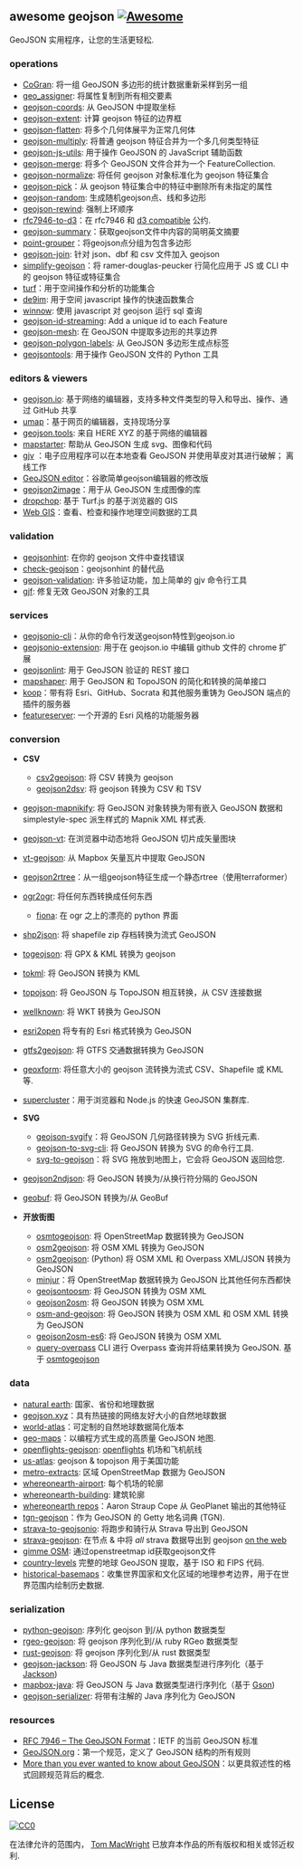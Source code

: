 <div class="github-widget" data-repo="tmcw/awesome-geojson"></div>

## awesome geojson [![Awesome](https://cdn.rawgit.com/sindresorhus/awesome/d7305f38d29fed78fa85652e3a63e154dd8e8829/media/badge.svg)](https://github.com/sindresorhus/awesome)

GeoJSON 实用程序，让您的生活更轻松.

### operations

* [CoGran](https://github.com/berlinermorgenpost/cogran): 将一组 GeoJSON 多边形的统计数据重新采样到另一组
* [geo_assigner](https://github.com/stadt-karlsruhe/geo_assigner): 将属性复制到所有相交要素
* [geojson-coords](https://github.com/mapbox/geojson-coords): 从 GeoJSON 中提取坐标
* [geojson-extent](https://www.npmjs.com/package/geojson-extent): 计​​算 geojson 特征的边界框
* [geojson-flatten](https://github.com/tmcw/geojson-flatten): 将多个几何体展平为正常几何体
* [geojson-multiply](https://github.com/haoliangyu/geojson-multiply): 将普通 geojson 特征合并为一个多几何类型特征
* [geojson-js-utils](https://github.com/maxogden/geojson-js-utils): 用于操作 GeoJSON 的 JavaScript 辅助函数
* [geojson-merge](https://github.com/mapbox/geojson-merge): 将多个 GeoJSON 文件合并为一个 FeatureCollection.
* [geojson-normalize](https://github.com/mapbox/geojson-normalize): 将任何 geojson 对象标准化为 geojson 特征集合
* [geojson-pick](https://www.npmjs.com/package/geojson-pick)：从 geojson 特征集合中的特征中删除所有未指定的属性
* [geojson-random](https://github.com/tmcw/geojson-random): 生成随机geojson点、线和多边形
* [geojson-rewind](https://github.com/mapbox/geojson-rewind): 强制上环顺序
* [rfc7946-to-d3](https://github.com/tyrasd/rfc7946-to-d3)：在 rfc7946 和 [d3 compatible](https://github.com/d3/d3-geo#d3-geo) 公约.
* [geojson-summary](https://github.com/mapbox/geojson-summary)：获取geojson文件中内容的简明英文摘要
* [point-grouper](https://github.com/substack/point-grouper)：将geojson点分组为包含多边形
* [geojson-join](https://github.com/tmcw/geojson-join): 针对 json、dbf 和 csv 文件加入 geojson
* [simplify-geojson](https://github.com/maxogden/simplify-geojson)：将 ramer-douglas-peucker 行简化应用于 JS 或 CLI 中的 geojson 特征或特征集合
* [turf](https://github.com/Turfjs/turf)：用于空间操作和分析的功能集合
* [de9im](https://github.com/dpmcmlxxvi/de9im): 用于空间 javascript 操作的快速函数集合
* [winnow](https://github.com/dmfenton/winnow): 使用 javascript 对 geojson 运行 sql 查询
* [geojson-id-streaming](https://github.com/andrewharvey/geojson-id-streaming): Add a unique id to each Feature
* [geojson-mesh](https://github.com/andrewharvey/geojson-mesh): 在 GeoJSON 中提取多边形的共享边界
* [geojson-polygon-labels](https://github.com/andrewharvey/geojson-polygon-labels): 从 GeoJSON 多边形生成点标签
* [geojsontools](https://github.com/micolous/geojsontools): 用于操作 GeoJSON 文件的 Python 工具


### editors & viewers

* [geojson.io](http://geojson.io/): 基于网络的编辑器，支持多种文件类型的导入和导出、操作、通过 GitHub 共享
* [umap](http://umap.openstreetmap.fr/en/)：基于网页的编辑器，支持现场分享
* [geojson.tools](http://geojson.tools/): 来自 HERE XYZ 的基于网络的编辑器
* [mapstarter](http://mapstarter.com/): 帮助从 GeoJSON 生成 svg、图像和代码
* [gjv](https://github.com/anandthakker/gjv) ：电子应用程序可以在本地查看 GeoJSON 并使用草皮对其进行破解； 离线工作
* [GeoJSON editor](https://tomscholz.github.io/geojson-editor/)：谷歌简单geojson编辑器的修改版
* [geojson2image](https://github.com/brycejohnston/geojson2image)：用于从 GeoJSON 生成图像的库
* [dropchop](http://dropchop.io/): 基于 Turf.js 的基于浏览器的 GIS
* [Web GIS](https://drewweth.github.io/geodebugger)：查看、检查和操作地理空间数据的工具

### validation

* [geojsonhint](https://github.com/mapbox/geojsonhint): 在你的 geojson 文件中查找错误
* [check-geojson](https://github.com/placemark/check-geojson)：geojsonhint 的替代品
* [geojson-validation](https://www.npmjs.com/package/geojson-validation): 许多验证功能，加上简单的 gjv 命令行工具
* [gjf](https://github.com/yazeed44/gjf): 修复无效 GeoJSON 对象的工具


### services

* [geojsonio-cli](https://github.com/mapbox/geojsonio-cli)：从你的命令行发送geojson特性到geojson.io
* [geojsonio-extension](https://github.com/mapbox/geojsonio-extension): 用于在 geojson.io 中编辑 github 文件的 chrome 扩展
* [geojsonlint](http://geojsonlint.com/): 用于 GeoJSON 验证的 REST 接口
* [mapshaper](http://mapshaper.org/): 用于 GeoJSON 和 TopoJSON 的简化和转换的简单接口
* [koop](https://koopjs.github.io)：带有将 Esri、GitHub、Socrata 和其他服务重铸为 GeoJSON 端点的插件的服务器
* [featureserver](https://github.com/featureserver/featureserver): 一个开源的 Esri 风格的功能服务器

### conversion

* **CSV**
  * [csv2geojson](https://github.com/mapbox/csv2geojson): 将 CSV 转换为 geojson
  * [geojson2dsv](https://github.com/tmcw/geojson2dsv): 将 geojson 转换为 CSV 和 TSV
* [geojson-mapnikify](https://github.com/mapbox/geojson-mapnikify): 将 GeoJSON 对象转换为带有嵌入 GeoJSON 数据和 simplestyle-spec 派生样式的 Mapnik XML 样式表.
* [geojson-vt](https://github.com/mapbox/geojson-vt): 在浏览器中动态地将 GeoJSON 切片成矢量图块
* [vt-geojson](https://github.com/developmentseed/vt-geojson): 从 Mapbox 矢量瓦片中提取 GeoJSON
* [geojson2rtree](https://github.com/maxogden/geojson2rtree)：从一组geojson特征生成一个静态rtree（使用terraformer）
* [ogr2ogr](http://www.gdal.org/ogr2ogr.html): 将任何东西转换成任何东西
  * [fiona](https://github.com/toblerity/fiona): 在 ogr 之上的漂亮的 python 界面
* [shp2json](https://github.com/substack/shp2json): 将 shapefile zip 存档转换为流式 GeoJSON
* [togeojson](https://github.com/tmcw/togeojson): 将 GPX &amp; KML 转换为 geojson
* [tokml](https://github.com/mapbox/tokml): 将 GeoJSON 转换为 KML
* [topojson](https://github.com/topojson/topojson): 将 GeoJSON 与 TopoJSON 相互转换，从 CSV 连接数据
* [wellknown](https://github.com/mapbox/wellknown): 将 WKT 转换为 GeoJSON
* [esri2open](https://github.com/project-open-data/esri2open) 将专有的 Esri 格式转换为 GeoJSON
* [gtfs2geojson](https://github.com/tmcw/gtfs2geojson): 将 GTFS 交通数据转换为 GeoJSON
* [geoxform](https://github.com/koopjs/geoxform): 将任意大小的 geojson 流转换为流式 CSV、Shapefile 或 KML 等.
* [supercluster](https://github.com/mapbox/supercluster)：用于浏览器和 Node.js 的快速 GeoJSON 集群库.
* **SVG**
  * [geojson-svgify](https://github.com/juliuste/geojson-svgify)：将 GeoJSON 几何路径转换为 ​​SVG 折线元素.
  * [geojson-to-svg-cli](https://github.com/derhuerst/geojson-to-svg-cli): 将 GeoJSON 转换为 SVG 的命令行工具.
  * [svg-to-geojson](https://github.com/mapbox/svg-to-geojson)：将 SVG 拖放到地图上，它会将 GeoJSON 返回给您.
* [geojson2ndjson](https://www.npmjs.com/package/geojson2ndjson): 将 GeoJSON 转换为/从换行符分隔的 GeoJSON
* [geobuf](https://www.npmjs.com/package/geobuf/v/0.2.1): 将 GeoJSON 转换为/从 GeoBuf

* **开放街图**
  * [osmtogeojson](https://github.com/tyrasd/osmtogeojson): 将 OpenStreetMap 数据转换为 GeoJSON
  * [osm2geojson](https://github.com/rclark/osm2geojson): 将 OSM XML 转换为 GeoJSON
  * [osm2geojson](https://github.com/aspectumapp/osm2geojson): (Python) 将 OSM XML 和 Overpass XML/JSON 转换为 GeoJSON
  * [minjur](https://github.com/mapbox/minjur)：将 OpenStreetMap 数据转换为 GeoJSON 比其他任何东西都快
  * [geojsontoosm](https://github.com/tyrasd/geojsontoosm): 将 GeoJSON 转换为 OSM XML
  * [geojson2osm](https://github.com/Rub21/geojson2osm): 将 GeoJSON 转换为 OSM XML
  * [osm-and-geojson](https://github.com/aaronlidman/osm-and-geojson): 将 GeoJSON 转换为 OSM XML 和 OSM XML 转换为 GeoJSON
  * [geojson2osm-es6](https://github.com/DenisCarriere/geojson2osm-es6/): 将 GeoJSON 转换为 OSM XML
  * [query-overpass](https://github.com/perliedman/query-overpass)  CLI 进行 Overpass 查询并将结果转换为 GeoJSON. 基于 [osmtogeojson](https://github.com/tyrasd/osmtogeojson)


### data

* [natural earth](http://www.naturalearthdata.com/): 国家、省份和地理数据
* [geojson.xyz](http://geojson.xyz/)：具有热链接的网络友好大小的自然地球数据
* [world-atlas](https://github.com/topojson/world-atlas)：可定制的自然地球数据简化版本
* [geo-maps](https://github.com/simonepri/geo-maps)：以编程方式生成的高质量 GeoJSON 地图.
* [openflights-geojson](https://github.com/tmcw/openflights-geojson): [openflights](http://openflights.org/) 机场和飞机航线
* [us-atlas](https://github.com/topojson/us-atlas): geojson &amp; topojson 用于美国功能
* [metro-extracts](https://mapzen.com/data/metro-extracts/): 区域 OpenStreetMap 数据为 GeoJSON
* [whereonearth-airport](https://github.com/straup/whereonearth-airport): 每个机场的轮廓
* [whereonearth-building](https://github.com/straup/whereonearth-building/): 建筑轮廓
* [whereonearth repos](https://github.com/search?q=user%3Astraup+whereonearth)：Aaron Straup Cope 从 GeoPlanet 输出的其他特征
* [tgn-geojson](https://github.com/straup/tgn-geojson)：作为 GeoJSON 的 Getty 地名词典 (TGN).
* [strava-to-geojsonio](https://github.com/taketime/strava-to-geojsonio): 将跑步和骑行从 Strava 导出到 GeoJSON
* [strava-geojson](https://github.com/tmcw/strava-geojson): 在节点 &amp; 中将 _all_ strava 数据导出到 geojson [on the web](http://www.macwright.org/strava-geojson/)
* [gimme OSM](http://ustroetz.github.io/gimmeOSM/): 通过openstreetmap id获取geojson文件
* [country-levels](https://github.com/hyperknot/country-levels-export) 完整的地球 GeoJSON 提取，基于 ISO 和 FIPS 代码.
* [historical-basemaps](https://github.com/aourednik/historical-basemaps)：收集世界国家和文化区域的地理参考边界，用于在世界范围内绘制历史数据.

### serialization

* [python-geojson](https://github.com/frewsxcv/python-geojson): 序列化 geojson 到/从 python 数据类型
* [rgeo-geojson](https://github.com/rgeo/rgeo-geojson): 将 geojson 序列化到/从 ruby​​ RGeo 数据类型
* [rust-geojson](https://github.com/georust/rust-geojson): 将 geojson 序列化到/从 rust 数据类型
* [geojson-jackson](https://github.com/opendatalab-de/geojson-jackson): 将 GeoJSON 与 Java 数据类型进行序列化（基于 [Jackson](http://wiki.fasterxml.com/JacksonHome))
* [mapbox-java](https://github.com/mapbox/mapbox-java): 将 GeoJSON 与 Java 数据类型进行序列化（基于 [Gson](https://github.com/google/gson))
* [geojson-serializer](https://github.com/ancore/geojson-serializer): 将带有注解的 Java 序列化为 GeoJSON

### resources

* [RFC 7946 – The GeoJSON Format](https://tools.ietf.org/html/rfc7946)：IETF 的当前 GeoJSON 标准
* [GeoJSON.org](http://geojson.org/)：第一个规范，定义了 GeoJSON 结构的所有规则
* [More than you ever wanted to know about GeoJSON](http://www.macwright.org/2015/03/23/geojson-second-bite.html)：以更具叙述性的格式回顾规范背后的概念.

## License

[![CC0](https://licensebuttons.net/p/zero/1.0/88x31.png)](https://creativecommons.org/publicdomain/zero/1.0/ )

在法律允许的范围内， [Tom MacWright](http://www.macwright.org) 已放弃本作品的所有版权和相关或邻近权利.
